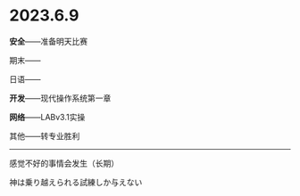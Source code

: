 # 2023.6.9

**安全**——准备明天比赛

期末——

日语——

**开发**——现代操作系统第一章

**网络**——LABv3.1实操

其他——转专业胜利

------

感觉不好的事情会发生（长期）

神は乗り越えられる試練しか与えない

